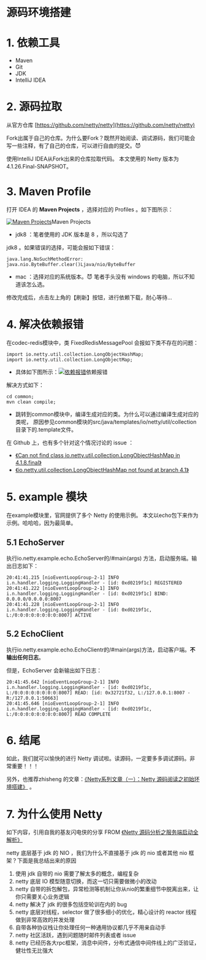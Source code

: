 # 源码环境搭建

# 1. 依赖工具

* Maven
* Git
* JDK
* IntelliJ IDEA

# 2. 源码拉取

从官方仓库 [https://github.com/netty/netty](https://github.com/netty/netty)

Fork出属于自己的仓库。为什么要Fork？既然开始阅读、调试源码，我们可能会写一些注释，有了自己的仓库，可以进行自由的提交。😈

使用IntelliJ IDEA从Fork出来的仓库拉取代码。
本文使用的 Netty 版本为4.1.26.Final-SNAPSHOT。

# 3. Maven Profile

打开 IDEA 的 **Maven Projects** ，选择对应的 Profiles 。如下图所示：

[![Maven Projects](http://static2.iocoder.cn/images/Netty/2018_01_01/01.png)](http://static2.iocoder.cn/images/Netty/2018_01_01/01.png "Maven Projects")Maven Projects

* jdk8
：笔者使用的 JDK 版本是 8 ，所以勾选了

jdk8
。如果错误的选择，可能会报如下错误：
```
java.lang.NoSuchMethodError: java.nio.ByteBuffer.clear()Ljava/nio/ByteBuffer
```
* mac
：选择对应的系统版本。😈 笔者手头没有 windows 的电脑，所以不知道该怎么选。

修改完成后，点击左上角的【刷新】按钮，进行依赖下载，耐心等待…

# 4. 解决依赖报错

在codec-redis模块中，类 FixedRedisMessagePool 会报如下类不存在的问题：
```
import io.netty.util.collection.LongObjectHashMap;
import io.netty.util.collection.LongObjectMap;
```

* 具体如下图所示：[![依赖报错](http://static2.iocoder.cn/images/Netty/2018_01_01/02.png)](http://static2.iocoder.cn/images/Netty/2018_01_01/02.png "依赖报错")依赖报错

解决方式如下：
```
cd common;
mvn clean compile;
```

* 跳转到common模块中，编译生成对应的类。为什么可以通过编译生成对应的类呢，
原因参见common模块的src/java/templates/io/netty/util/collection
目录下的.template文件。

在 Github 上，也有多个针对这个情况讨论的 issue ：

* [《Can not find class io.netty.util.collection.LongObjectHashMap in 4.1.8.final》](https://github.com/netty/netty/issues/7518)
* [《io.netty.util.collection.LongObjectHashMap not found at branch 4.1》](https://github.com/netty/netty/issues/5447)

# 5. example 模块

在example模块里，官网提供了多个 Netty 的使用示例。
本文以echo包下来作为示例。哈哈哈，因为最简单。

## 5.1 EchoServer

执行io.netty.example.echo.EchoServer的/#main(args)
方法，启动服务端。输出日志如下：
```
20:41:41.215 [nioEventLoopGroup-2-1] INFO i.n.handler.logging.LoggingHandler - [id: 0xd0219f1c] REGISTERED
20:41:41.222 [nioEventLoopGroup-2-1] INFO i.n.handler.logging.LoggingHandler - [id: 0xd0219f1c] BIND: 0.0.0.0/0.0.0.0:8007
20:41:41.228 [nioEventLoopGroup-2-1] INFO i.n.handler.logging.LoggingHandler - [id: 0xd0219f1c, L:/0:0:0:0:0:0:0:0:8007] ACTIVE
```

## 5.2 EchoClient

执行io.netty.example.echo.EchoClientr的/#main(args)方法，启动客户端。**不输出任何日志**。

但是，EchoServer 会新输出如下日志：
```
20:41:45.642 [nioEventLoopGroup-2-1] INFO i.n.handler.logging.LoggingHandler - [id: 0xd0219f1c, L:/0:0:0:0:0:0:0:0:8007] READ: [id: 0x32721f32, L:/127.0.0.1:8007 - R:/127.0.0.1:50663]
20:41:45.646 [nioEventLoopGroup-2-1] INFO i.n.handler.logging.LoggingHandler - [id: 0xd0219f1c, L:/0:0:0:0:0:0:0:0:8007] READ COMPLETE
```

# 6. 结尾

如此，我们就可以愉快的进行 Netty 调试啦。读源码，一定要多多调试源码。非常重要！！！

另外，也推荐zhisheng 的文章：[《Netty系列文章（一）：Netty 源码阅读之初始环境搭建》](http://www.54tianzhisheng.cn/2017/12/08/netty-01-env/) 。

# 7. 为什么使用 Netty

如下内容，引用自我的基友闪电侠的分享
FROM [《Netty 源码分析之服务端启动全解析》](https://www.jianshu.com/p/c5068caab217)

netty 底层基于 jdk 的 NIO ，我们为什么不直接基于 jdk 的 nio 或者其他 nio 框架？下面是我总结出来的原因

1. 使用 jdk 自带的 nio 需要了解太多的概念，编程复杂
2. netty 底层 IO 模型随意切换，而这一切只需要做微小的改动
3. netty 自带的拆包解包，异常检测等机制让你从nio的繁重细节中脱离出来，让你只需要关心业务逻辑
4. netty 解决了 jdk 的很多包括空轮训在内的 bug
5. netty 底层对线程，selector 做了很多细小的优化，精心设计的 reactor 线程做到非常高效的并发处理
6. 自带各种协议栈让你处理任何一种通用协议都几乎不用亲自动手
7. netty 社区活跃，遇到问题随时邮件列表或者 issue
8. netty 已经历各大rpc框架，消息中间件，分布式通信中间件线上的广泛验证，健壮性无比强大

